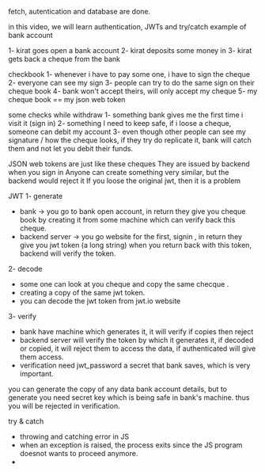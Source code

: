 fetch, autentication and database are done.

in this video, we will learn authentication, JWTs and try/catch
example of bank account

1- kirat goes open a bank account
2- kirat deposits some money in
3- kirat gets back a cheque from the bank

checkbook
1- whenever i have to pay some one, i have to sign the cheque
2- everyone can see my sign
3- people can try to do the same sign on their cheque book
4- bank won't accept theirs, will only accept my cheque
5- my cheque book == my json web token

some checks while withdraw
1- something bank gives me the first time i visit it (sign in)
2- something I need to keep safe, if i loose a cheque, someone can debit my account
3- even though other people can see my signature / how the cheque looks, if they try do replicate it, bank will catch them and not let you debit their funds.

JSON web tokens are just like these cheques
They are issued by backend when you sign in
Anyone can create something very similar, but the backend would reject it
If you loose the original jwt, then it is a problem

JWT
1- generate
- bank -> you go to bank open account, in return they give you cheque book by creating it from some machine which can verify back this cheque.
- backend server -> you go website for the first, signin , in return they give you jwt token (a long string) when you return back with this token, backend will verify the token.

2- decode
- some one can look at you cheque and copy the same checque .
- creating a copy of the same jwt token.
- you can decode the jwt token from jwt.io website

3- verify
- bank have machine which generates it, it will verify if copies then reject
- backend server will verify the token by which it generates it, if decoded or copied, it will reject them to access the data, if authenticated will give them access.
- verification need jwt_password a secret that bank saves, which is very important.

you can generate the copy of any data bank account details, but to generate you need secret key which is being safe in bank's machine.
thus you will be rejected in verification.

try & catch
- throwing and catching error in JS
- when an exception is raised, the process exits since the JS program doesnot wants to proceed anymore.
- 